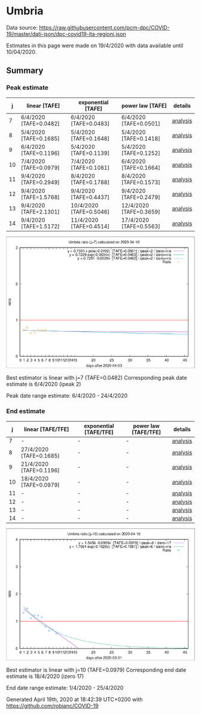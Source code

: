 # Umbria


Data source: https://raw.githubusercontent.com/pcm-dpc/COVID-19/master/dati-json/dpc-covid19-ita-regioni.json

Estimates in this page were made on 19/4/2020 with data available until 10/04/2020.


## Summary 

### Peak estimate 
|j|linear [TAFE]|exponential [TAFE]|power law [TAFE]|details|
|---|----|-----------|---------|-------|
|7|6/4/2020 [TAFE=0.0482]|6/4/2020 [TAFE=0.0483]|6/4/2020 [TAFE=0.0501]|[analysis](COVID-19_umbria_j7_2020-04-10.md)|
|8|5/4/2020 [TAFE=0.1685]|5/4/2020 [TAFE=0.1648]|5/4/2020 [TAFE=0.1418]|[analysis](COVID-19_umbria_j8_2020-04-10.md)|
|9|6/4/2020 [TAFE=0.1196]|5/4/2020 [TAFE=0.1139]|5/4/2020 [TAFE=0.1252]|[analysis](COVID-19_umbria_j9_2020-04-10.md)|
|10|7/4/2020 [TAFE=0.0979]|7/4/2020 [TAFE=0.1081]|6/4/2020 [TAFE=0.1664]|[analysis](COVID-19_umbria_j10_2020-04-10.md)|
|11|9/4/2020 [TAFE=0.2949]|8/4/2020 [TAFE=0.1788]|8/4/2020 [TAFE=0.1573]|[analysis](COVID-19_umbria_j11_2020-04-10.md)|
|12|9/4/2020 [TAFE=1.5768]|9/4/2020 [TAFE=0.4437]|9/4/2020 [TAFE=0.2479]|[analysis](COVID-19_umbria_j12_2020-04-10.md)|
|13|9/4/2020 [TAFE=2.1301]|10/4/2020 [TAFE=0.5046]|12/4/2020 [TAFE=0.3659]|[analysis](COVID-19_umbria_j13_2020-04-10.md)|
|14|9/4/2020 [TAFE=1.5172]|11/4/2020 [TAFE=0.4514]|17/4/2020 [TAFE=0.5563]|[analysis](COVID-19_umbria_j14_2020-04-10.md)|

![best peak estimate](COVID-19_umbria_j7_2020-04-10.png)

Best estimator is linear with j=7 (TAFE=0.0482)
Corresponding peak date estimate is 6/4/2020 (ipeak 2)


Peak date range estimate: 6/4/2020 - 24/4/2020

### End estimate 
|j|linear [TAFE/TFE]|exponential [TAFE/TFE]|power law [TAFE/TFE]|details|
|---|----|-----------|---------|-------|
|7|-|-|-|[analysis](COVID-19_umbria_j7_2020-04-10.md)|
|8|27/4/2020 [TAFE=0.1685]|-|-|[analysis](COVID-19_umbria_j8_2020-04-10.md)|
|9|21/4/2020 [TAFE=0.1196]|-|-|[analysis](COVID-19_umbria_j9_2020-04-10.md)|
|10|18/4/2020 [TAFE=0.0979]|-|-|[analysis](COVID-19_umbria_j10_2020-04-10.md)|
|11|-|-|-|[analysis](COVID-19_umbria_j11_2020-04-10.md)|
|12|-|-|-|[analysis](COVID-19_umbria_j12_2020-04-10.md)|
|13|-|-|-|[analysis](COVID-19_umbria_j13_2020-04-10.md)|
|14|-|-|-|[analysis](COVID-19_umbria_j14_2020-04-10.md)|

![best zero estimate](COVID-19_umbria_j10_2020-04-10.png)

Best estimator is linear with j=10 (TAFE=0.0979)
Corresponding end date estimate is 18/4/2020 (izero 17)


End date range estimate: 1/4/2020 - 25/4/2020

Generated April 19th, 2020 at 18:42:39 UTC+0200 with https://github.com/robianc/COVID-19
